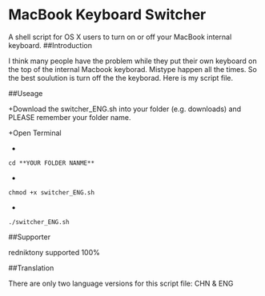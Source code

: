 # MacBook Keyboard Switcher
A shell script for OS X users to turn on or off your MacBook internal keyboard.
##Introduction

I think many people have the problem while they put their own keyboard on the top of the internal Macbook keyborad.
Mistype happen all the times. So the best soulution is turn off the the keyborad. Here is my script file.

##Useage

+Download the switcher_ENG.sh into your folder (e.g. downloads) and PLEASE remember your folder name.

+Open Terminal 

+
```script
cd **YOUR FOLDER NANME**
```
+
```script
chmod +x switcher_ENG.sh
```
+
```script
./switcher_ENG.sh
```

##Supporter

redniktony supported 100%

##Translation

There are only two language versions for this script file: CHN & ENG

